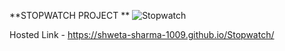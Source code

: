    **STOPWATCH PROJECT **
![Stopwatch](https://github.com/shweta-sharma-1009/Stopwatch/assets/128416925/597110e6-9a55-458c-b6d7-69d584462d5a)

Hosted Link - https://shweta-sharma-1009.github.io/Stopwatch/


